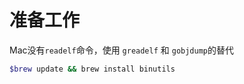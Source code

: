 # 准备工作

Mac没有`readelf`命令，使用 `greadelf` 和 `gobjdump`的替代

```bash
$brew update && brew install binutils
```

